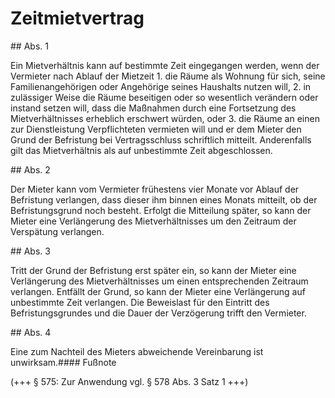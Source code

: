 # Zeitmietvertrag



\#\# Abs. 1

 Ein Mietverhältnis kann auf bestimmte Zeit eingegangen werden, wenn der Vermieter nach Ablauf der Mietzeit  1\.
 die Räume als Wohnung für sich, seine Familienangehörigen oder Angehörige seines Haushalts nutzen will,
 2\.
 in zulässiger Weise die Räume beseitigen oder so wesentlich verändern oder instand setzen will, dass die Maßnahmen durch eine Fortsetzung des Mietverhältnisses erheblich erschwert würden, oder
 3\.
 die Räume an einen zur Dienstleistung Verpflichteten vermieten will
und er dem Mieter den Grund der Befristung bei Vertragsschluss schriftlich mitteilt. Anderenfalls gilt das Mietverhältnis als auf unbestimmte Zeit abgeschlossen.

\#\# Abs. 2

 Der Mieter kann vom Vermieter frühestens vier Monate vor Ablauf der Befristung verlangen, dass dieser ihm binnen eines Monats mitteilt, ob der Befristungsgrund noch besteht. Erfolgt die Mitteilung später, so kann der Mieter eine Verlängerung des Mietverhältnisses um den Zeitraum der Verspätung verlangen.

\#\# Abs. 3

 Tritt der Grund der Befristung erst später ein, so kann der Mieter eine Verlängerung des Mietverhältnisses um einen entsprechenden Zeitraum verlangen. Entfällt der Grund, so kann der Mieter eine Verlängerung auf unbestimmte Zeit verlangen. Die Beweislast für den Eintritt des Befristungsgrundes und die Dauer der Verzögerung trifft den Vermieter.

\#\# Abs. 4

 Eine zum Nachteil des Mieters abweichende Vereinbarung ist unwirksam.#### Fußnote

(\+\+\+ § 575: Zur Anwendung vgl. § 578 Abs. 3 Satz 1 \+\+\+) 

